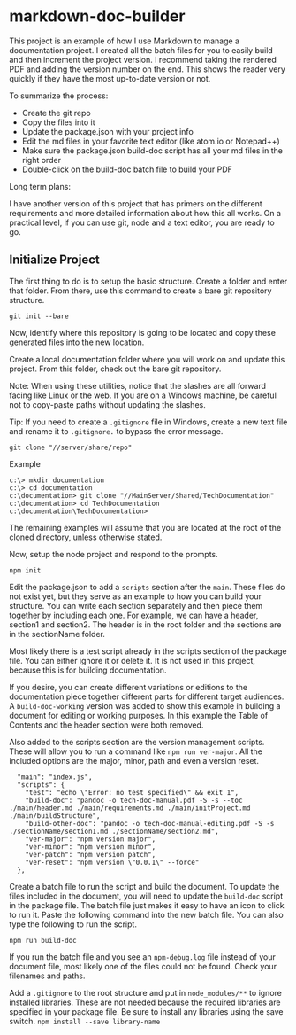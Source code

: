 # markdown-doc-builder

This project is an example of how I use Markdown to manage a documentation project. I created all the batch files for you to easily build and then increment the project version. I recommend taking the rendered PDF and adding the version number on the end. This shows the reader very quickly if they have the most up-to-date version or not.

To summarize the process:

 - Create the git repo 
 - Copy the files into it
 - Update the package.json with your project info
 - Edit the md files in your favorite text editor (like atom.io or Notepad++)
 - Make sure the package.json build-doc script has all your md files in the right order
 - Double-click on the build-doc batch file to build your PDF
 
Long term plans:

I have another version of this project that has primers on the different requirements and more detailed information about how this all works. On a practical level, if you can use git, node and a text editor, you are ready to go.

## Initialize Project

The first thing to do is to setup the basic structure. Create a folder and enter that folder. From there, use this command to create a bare git repository structure.

```
git init --bare
```

Now, identify where this repository is going to be located and copy these generated files into the new location.

Create a local documentation folder where you will work on and update this project. From this folder, check out the bare git repository.

Note: When using these utilities, notice that the slashes are all forward facing like Linux or the web. If you are on a Windows machine, be careful not to copy-paste paths without updating the slashes.

Tip: If you need to create a `.gitignore` file in Windows, create a new text file and rename it to `.gitignore.` to bypass the error message.

```
git clone "//server/share/repo"
```

Example

```
c:\> mkdir documentation
c:\> cd documentation
c:\documentation> git clone "//MainServer/Shared/TechDocumentation"
c:\documentation> cd TechDocumentation
c:\documentation\TechDocumentation>
```

The remaining examples will assume that you are located at the root of the cloned directory, unless otherwise stated.

Now, setup the node project and respond to the prompts.

```
npm init
```

Edit the package.json to add a `scripts` section after the `main`. These files do not exist yet, but they serve as an example to how you can build your structure. You can write each section separately and then piece them together by including each one. For example, we can have a header, section1 and section2. The header is in the root folder and the sections are in the sectionName folder.

Most likely there is a test script already in the scripts section of the package file. You can either ignore it or delete it. It is not used in this project, because this is for building documentation.

If you desire, you can create different variations or editions to the documentation piece together different parts for different target audiences. A `build-doc-working` version was added to show this example in building a document for editing or working purposes. In this example the Table of Contents and the header section were both removed.

Also added to the scripts section are the version management scripts. These will allow you to run a command like `npm run ver-major`. All the included options are the major, minor, path and even a version reset.

```
  "main": "index.js",
  "scripts": {
    "test": "echo \"Error: no test specified\" && exit 1",
    "build-doc": "pandoc -o tech-doc-manual.pdf -S -s --toc ./main/header.md ./main/requirements.md ./main/initProject.md ./main/buildStructure",
    "build-other-doc": "pandoc -o tech-doc-manual-editing.pdf -S -s ./sectionName/section1.md ./sectionName/section2.md",
    "ver-major": "npm version major",
    "ver-minor": "npm version minor",
    "ver-patch": "npm version patch",
    "ver-reset": "npm version \"0.0.1\" --force"
  },
```

Create a batch file to run the script and build the document. To update the files included in the document, you will need to update the `build-doc` script in the package file. The batch file just makes it easy to have an icon to click to run it. Paste the following command into the new batch file. You can also type the following to run the script.

```
npm run build-doc
```

If you run the batch file and you see an `npm-debug.log` file instead of your document file, most likely one of the files could not be found. Check your filenames and paths.

Add a `.gitignore` to the root structure and put in `node_modules/**` to ignore installed libraries. These are not needed because the required libraries are specified in your package file. Be sure to install any libraries using the save switch. `npm install --save library-name`
